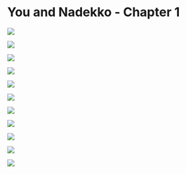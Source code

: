 # You and Nadekko - Chapter 1

<!-- Hack for forcing page-breaks -->
<div style="page-break-before:always;"></div>

![](06_you_and_nadekko_ch1_01.jpg)
<div style="page-break-before:always;"></div>

![](06_you_and_nadekko_ch1_02.jpg) 
<div style="page-break-before:always;"></div>

![](06_you_and_nadekko_ch1_03.jpg)
<div style="page-break-before:always;"></div>

![](06_you_and_nadekko_ch1_04.jpg)
<div style="page-break-before:always;"></div>

![](06_you_and_nadekko_ch1_05.jpg)
<div style="page-break-before:always;"></div>

![](06_you_and_nadekko_ch1_06.jpg)
<div style="page-break-before:always;"></div>

![](06_you_and_nadekko_ch1_07.jpg)
<div style="page-break-before:always;"></div>

![](06_you_and_nadekko_ch1_08.jpg)
<div style="page-break-before:always;"></div>

![](06_you_and_nadekko_ch1_09.jpg)
<div style="page-break-before:always;"></div>

![](06_you_and_nadekko_ch1_10.jpg)
<div style="page-break-before:always;"></div>

![](06_you_and_nadekko_ch1_11.jpg)
